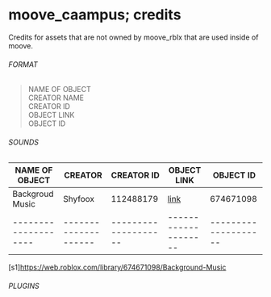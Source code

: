 # moove_caampus; credits  
Credits for assets that are not owned by moove_rblx that are used inside of moove.  

###### FORMAT

>NAME OF OBJECT  
>CREATOR NAME  
>CREATOR ID  
>OBJECT LINK  
>OBJECT ID  

###### SOUNDS
| NAME OF OBJECT     | CREATOR            | CREATOR ID         | OBJECT LINK        | OBJECT ID          |
|--------------------|--------------------|--------------------|--------------------|--------------------|
| Backgroud Music    | Shyfoox            | 112488179          | [link](s1)          | 674671098         |
|--------------------|--------------------|--------------------|--------------------|--------------------|
[s1]https://web.roblox.com/library/674671098/Background-Music  


###### PLUGINS


